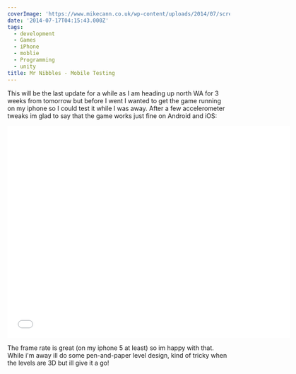```yaml
---
coverImage: 'https://www.mikecann.co.uk/wp-content/uploads/2014/07/screenshot_0023.png'
date: '2014-07-17T04:15:43.000Z'
tags:
  - development
  - Games
  - iPhone
  - moblie
  - Programming
  - unity
title: Mr Nibbles - Mobile Testing
---
```


This will be the last update for a while as I am heading up north WA for 3 weeks from tomorrow but before I went I wanted to get the game running on my iphone so I could test it while I was away. After a few accelerometer tweaks im glad to say that the game works just fine on Android and iOS:

<!-- more -->
<iframe width="640" height="480" src="//www.youtube.com/embed/M2MtgyQkgKk" frameborder="0" allowfullscreen></iframe>

The frame rate is great (on my iphone 5 at least) so im happy with that. While i'm away ill do some pen-and-paper level design, kind of tricky when the levels are 3D but ill give it a go!
